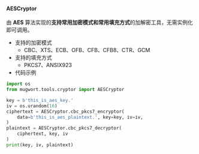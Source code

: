 #### AESCryptor

由 **AES** 算法实现的**支持常用加密模式和常用填充方式**的加解密工具，无需实例化即可调用。

- 支持的加密模式
  - CBC、XTS、ECB、OFB、CFB、CFB8、CTR、GCM
- 支持的填充方式
  - PKCS7、ANSIX923
- 代码示例

```python
import os
from mugwort.tools.cryptor import AESCryptor

key = b'this_is_aes_key.'
iv = os.urandom(16)
ciphertext = AESCryptor.cbc_pkcs7_encryptor(
    data=b'this_is_aes_plaintext.', key=key, iv=iv,
)
plaintext = AESCryptor.cbc_pkcs7_decryptor(
    ciphertext, key, iv
)
print(key, iv, plaintext)
```

